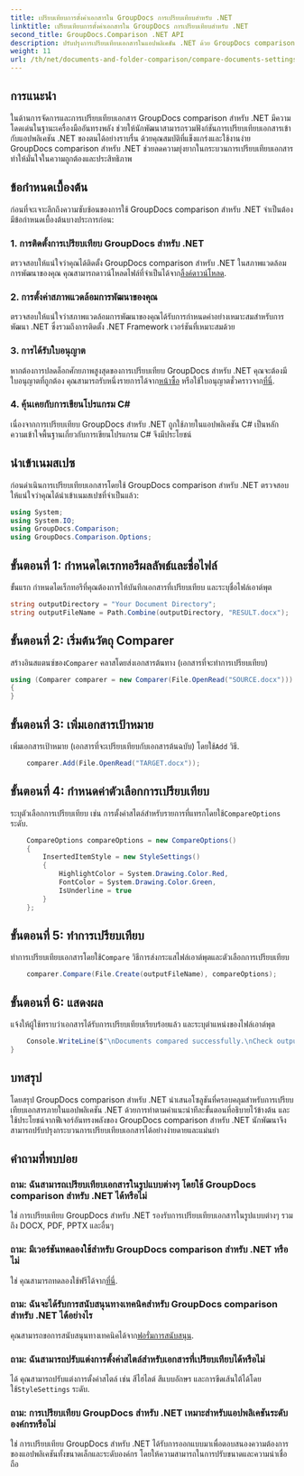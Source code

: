 ```yaml
---
title: เปรียบเทียบการตั้งค่าเอกสารใน GroupDocs การเปรียบเทียบสำหรับ .NET
linktitle: เปรียบเทียบการตั้งค่าเอกสารใน GroupDocs การเปรียบเทียบสำหรับ .NET
second_title: GroupDocs.Comparison .NET API
description: ปรับปรุงการเปรียบเทียบเอกสารในแอปพลิเคชัน .NET ด้วย GroupDocs comparison เปรียบเทียบเอกสารได้อย่างง่ายดายด้วยคุณสมบัติขั้นสูง
weight: 11
url: /th/net/documents-and-folder-comparison/compare-documents-settings-dotnet/
---
```

## การแนะนำ
ในด้านการจัดการและการเปรียบเทียบเอกสาร GroupDocs comparison สำหรับ .NET มีความโดดเด่นในฐานะเครื่องมืออันทรงพลัง ช่วยให้นักพัฒนาสามารถรวมฟังก์ชันการเปรียบเทียบเอกสารเข้ากับแอปพลิเคชัน .NET ของตนได้อย่างราบรื่น ด้วยคุณสมบัติที่แข็งแกร่งและใช้งานง่าย GroupDocs comparison สำหรับ .NET ช่วยลดความยุ่งยากในกระบวนการเปรียบเทียบเอกสาร ทำให้มั่นใจในความถูกต้องและประสิทธิภาพ
## ข้อกำหนดเบื้องต้น
ก่อนที่จะเจาะลึกถึงความซับซ้อนของการใช้ GroupDocs comparison สำหรับ .NET จำเป็นต้องมีข้อกำหนดเบื้องต้นบางประการก่อน:
### 1. การติดตั้งการเปรียบเทียบ GroupDocs สำหรับ .NET
 ตรวจสอบให้แน่ใจว่าคุณได้ติดตั้ง GroupDocs comparison สำหรับ .NET ในสภาพแวดล้อมการพัฒนาของคุณ คุณสามารถดาวน์โหลดไฟล์ที่จำเป็นได้จาก[ลิ้งค์ดาวน์โหลด](https://releases.groupdocs.com/comparison/net/).
### 2. การตั้งค่าสภาพแวดล้อมการพัฒนาของคุณ
ตรวจสอบให้แน่ใจว่าสภาพแวดล้อมการพัฒนาของคุณได้รับการกำหนดค่าอย่างเหมาะสมสำหรับการพัฒนา .NET ซึ่งรวมถึงการติดตั้ง .NET Framework เวอร์ชันที่เหมาะสมด้วย
### 3. การได้รับใบอนุญาต
หากต้องการปลดล็อกศักยภาพสูงสุดของการเปรียบเทียบ GroupDocs สำหรับ .NET คุณจะต้องมีใบอนุญาตที่ถูกต้อง คุณสามารถรับหนึ่งรายการได้จาก[หน้าซื้อ](https://purchase.groupdocs.com/buy) หรือใช้ใบอนุญาตชั่วคราวจาก[ที่นี่](https://purchase.groupdocs.com/temporary-license/).
### 4. คุ้นเคยกับการเขียนโปรแกรม C#
เนื่องจากการเปรียบเทียบ GroupDocs สำหรับ .NET ถูกใช้ภายในแอปพลิเคชัน C# เป็นหลัก ความเข้าใจพื้นฐานเกี่ยวกับการเขียนโปรแกรม C# จึงมีประโยชน์

## นำเข้าเนมสเปซ
ก่อนดำเนินการเปรียบเทียบเอกสารโดยใช้ GroupDocs comparison สำหรับ .NET ตรวจสอบให้แน่ใจว่าคุณได้นำเข้าเนมสเปซที่จำเป็นแล้ว:
```csharp
using System;
using System.IO;
using GroupDocs.Comparison;
using GroupDocs.Comparison.Options;
```
## ขั้นตอนที่ 1: กำหนดไดเรกทอรีผลลัพธ์และชื่อไฟล์
ขั้นแรก กำหนดไดเร็กทอรีที่คุณต้องการให้บันทึกเอกสารที่เปรียบเทียบ และระบุชื่อไฟล์เอาต์พุต
```csharp
string outputDirectory = "Your Document Directory";
string outputFileName = Path.Combine(outputDirectory, "RESULT.docx");
```
## ขั้นตอนที่ 2: เริ่มต้นวัตถุ Comparer
 สร้างอินสแตนซ์ของ`Comparer` คลาสโดยส่งเอกสารต้นทาง (เอกสารที่จะทำการเปรียบเทียบ)
```csharp
using (Comparer comparer = new Comparer(File.OpenRead("SOURCE.docx")))
{
}
```
## ขั้นตอนที่ 3: เพิ่มเอกสารเป้าหมาย
 เพิ่มเอกสารเป้าหมาย (เอกสารที่จะเปรียบเทียบกับเอกสารต้นฉบับ) โดยใช้`Add` วิธี.
```csharp
    comparer.Add(File.OpenRead("TARGET.docx"));
```
## ขั้นตอนที่ 4: กำหนดค่าตัวเลือกการเปรียบเทียบ
 ระบุตัวเลือกการเปรียบเทียบ เช่น การตั้งค่าสไตล์สำหรับรายการที่แทรกโดยใช้`CompareOptions` ระดับ.
```csharp
    CompareOptions compareOptions = new CompareOptions()
    {
        InsertedItemStyle = new StyleSettings()
        {
            HighlightColor = System.Drawing.Color.Red,
            FontColor = System.Drawing.Color.Green,
            IsUnderline = true
        }
    };
```
## ขั้นตอนที่ 5: ทำการเปรียบเทียบ
 ทำการเปรียบเทียบเอกสารโดยใช้`Compare` วิธีการส่งกระแสไฟล์เอาต์พุตและตัวเลือกการเปรียบเทียบ
```csharp
    comparer.Compare(File.Create(outputFileName), compareOptions);
```
## ขั้นตอนที่ 6: แสดงผล
แจ้งให้ผู้ใช้ทราบว่าเอกสารได้รับการเปรียบเทียบเรียบร้อยแล้ว และระบุตำแหน่งของไฟล์เอาต์พุต
```csharp
    Console.WriteLine($"\nDocuments compared successfully.\nCheck output in {Directory.GetCurrentDirectory()}.");
}
```

## บทสรุป
โดยสรุป GroupDocs comparison สำหรับ .NET นำเสนอโซลูชันที่ครอบคลุมสำหรับการเปรียบเทียบเอกสารภายในแอปพลิเคชัน .NET ด้วยการทำตามคำแนะนำทีละขั้นตอนที่อธิบายไว้ข้างต้น และใช้ประโยชน์จากฟีเจอร์อันทรงพลังของ GroupDocs comparison สำหรับ .NET นักพัฒนาจึงสามารถปรับปรุงกระบวนการเปรียบเทียบเอกสารได้อย่างง่ายดายและแม่นยำ
## คำถามที่พบบ่อย
### ถาม: ฉันสามารถเปรียบเทียบเอกสารในรูปแบบต่างๆ โดยใช้ GroupDocs comparison สำหรับ .NET ได้หรือไม่
ใช่ การเปรียบเทียบ GroupDocs สำหรับ .NET รองรับการเปรียบเทียบเอกสารในรูปแบบต่างๆ รวมถึง DOCX, PDF, PPTX และอื่นๆ
### ถาม: มีเวอร์ชันทดลองใช้สำหรับ GroupDocs comparison สำหรับ .NET หรือไม่
 ใช่ คุณสามารถทดลองใช้ฟรีได้จาก[ที่นี่](https://releases.groupdocs.com/).
### ถาม: ฉันจะได้รับการสนับสนุนทางเทคนิคสำหรับ GroupDocs comparison สำหรับ .NET ได้อย่างไร
 คุณสามารถขอการสนับสนุนทางเทคนิคได้จาก[ฟอรั่มการสนับสนุน](https://forum.groupdocs.com/c/comparison/12).
### ถาม: ฉันสามารถปรับแต่งการตั้งค่าสไตล์สำหรับเอกสารที่เปรียบเทียบได้หรือไม่
 ได้ คุณสามารถปรับแต่งการตั้งค่าสไตล์ เช่น สีไฮไลต์ สีแบบอักษร และการขีดเส้นใต้ได้โดยใช้`StyleSettings` ระดับ.
### ถาม: การเปรียบเทียบ GroupDocs สำหรับ .NET เหมาะสำหรับแอปพลิเคชันระดับองค์กรหรือไม่
ใช่ การเปรียบเทียบ GroupDocs สำหรับ .NET ได้รับการออกแบบมาเพื่อตอบสนองความต้องการของแอปพลิเคชันทั้งขนาดเล็กและระดับองค์กร โดยให้ความสามารถในการปรับขนาดและความน่าเชื่อถือ